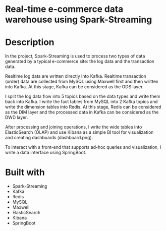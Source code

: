 # Real-time e-commerce data warehouse using Spark-Streaming

# Description
In the project, Spark-Streaming is used to process two types of data generated by a typical e-commerce site: the log data and the transaction data.

Realtime log data are written directly into Kafka. Realtime transaction (order) data are collected from MySQL using Maxwell first and then written into Kafka. 
At this stage, Kafka can be considered as the ODS layer.

I split the log data flow into 5 topics based on the data types and write them back into Kafka. I write the fact tables from MySQL into 2 Kafka topics and write the dimension tables into Redis.
At this stage, Redis can be considered as the DIM layer and the processed data in Kafka can be considered as the DWD layer.

After processing and joining operations, I write the wide tables into ElasticSearch (OLAP) and use Kibana as a simple BI tool for visualization and creating dashboards (dashboard.png).

To interact with a front-end that supports ad-hoc queries and visualization, I write a data interface using SpringBoot.

# Built with
- Spark-Streaming
- Kafka
- Redis
- MySQL
- Maxwell
- ElasticSearch
- Kibana
- SpringBoot